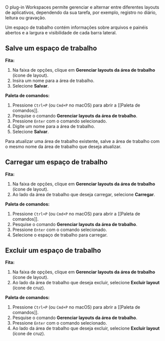 O plug-in Workspaces permite gerenciar e alternar entre diferentes layouts de aplicativos, dependendo da sua tarefa, por exemplo, registro no diário, leitura ou gravação.

Um espaço de trabalho contém informações sobre arquivos e painéis abertos e a largura e visibilidade de cada barra lateral.

## Salve um espaço de trabalho

**Fita:**

1. Na faixa de opções, clique em **Gerenciar layouts da área de trabalho** (ícone de layout).
2. Insira um nome para a área de trabalho.
3. Selecione **Salvar**.

**Paleta de comandos:**

1. Pressione `Ctrl+P` (ou `Cmd+P` no macOS) para abrir a [[Paleta de comandos]].
2. Pesquise o comando **Gerenciar layouts da área de trabalho**.
3. Pressione `Enter` com o comando selecionado.
4. Digite um nome para a área de trabalho.
5. Selecione **Salvar**.

Para atualizar uma área de trabalho existente, salve a área de trabalho com o mesmo nome da área de trabalho que deseja atualizar.

## Carregar um espaço de trabalho

**Fita:**

1. Na faixa de opções, clique em **Gerenciar layouts da área de trabalho** (ícone de layout).
2. Ao lado da área de trabalho que deseja carregar, selecione **Carregar**.

**Paleta de comandos:**

1. Pressione `Ctrl+P` (ou `Cmd+P` no macOS) para abrir a [[Paleta de comandos]].
2. Pesquise o comando **Gerenciar layouts da área de trabalho**.
3. Pressione `Enter` com o comando selecionado.
4. Selecione o espaço de trabalho para carregar.

## Excluir um espaço de trabalho

**Fita:**

1. Na faixa de opções, clique em **Gerenciar layouts da área de trabalho** (ícone de layout).
2. Ao lado da área de trabalho que deseja excluir, selecione **Excluir layout** (ícone de cruz).

**Paleta de comandos:**

1. Pressione `Ctrl+P` (ou `Cmd+P` no macOS) para abrir a [[Paleta de comandos]].
2. Pesquise o comando **Gerenciar layouts da área de trabalho**.
3. Pressione `Enter` com o comando selecionado.
4. Ao lado da área de trabalho que deseja excluir, selecione **Excluir layout** (ícone de cruz).